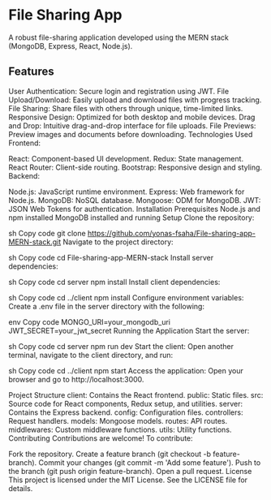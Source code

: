 # File Sharing App
A robust file-sharing application developed using the MERN stack (MongoDB, Express, React, Node.js).

## Features
User Authentication: Secure login and registration using JWT.
File Upload/Download: Easily upload and download files with progress tracking.
File Sharing: Share files with others through unique, time-limited links.
Responsive Design: Optimized for both desktop and mobile devices.
Drag and Drop: Intuitive drag-and-drop interface for file uploads.
File Previews: Preview images and documents before downloading.
Technologies Used
Frontend:

React: Component-based UI development.
Redux: State management.
React Router: Client-side routing.
Bootstrap: Responsive design and styling.
Backend:

Node.js: JavaScript runtime environment.
Express: Web framework for Node.js.
MongoDB: NoSQL database.
Mongoose: ODM for MongoDB.
JWT: JSON Web Tokens for authentication.
Installation
Prerequisites
Node.js and npm installed
MongoDB installed and running
Setup
Clone the repository:

sh
Copy code
git clone https://github.com/yonas-fsaha/File-sharing-app-MERN-stack.git
Navigate to the project directory:

sh
Copy code
cd File-sharing-app-MERN-stack
Install server dependencies:

sh
Copy code
cd server
npm install
Install client dependencies:

sh
Copy code
cd ../client
npm install
Configure environment variables:
Create a .env file in the server directory with the following:

env
Copy code
MONGO_URI=your_mongodb_uri
JWT_SECRET=your_jwt_secret
Running the Application
Start the server:

sh
Copy code
cd server
npm run dev
Start the client:
Open another terminal, navigate to the client directory, and run:

sh
Copy code
cd ../client
npm start
Access the application:
Open your browser and go to http://localhost:3000.

Project Structure
client: Contains the React frontend.
public: Static files.
src: Source code for React components, Redux setup, and utilities.
server: Contains the Express backend.
config: Configuration files.
controllers: Request handlers.
models: Mongoose models.
routes: API routes.
middlewares: Custom middleware functions.
utils: Utility functions.
Contributing
Contributions are welcome! To contribute:

Fork the repository.
Create a feature branch (git checkout -b feature-branch).
Commit your changes (git commit -m 'Add some feature').
Push to the branch (git push origin feature-branch).
Open a pull request.
License
This project is licensed under the MIT License. See the LICENSE file for details.
